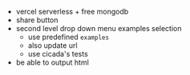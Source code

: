 - vercel serverless + free mongodb
- share button
- second level drop down menu examples selection
  - use predefined `examples`
  - also update url
  - use cicada's tests
- be able to output html

